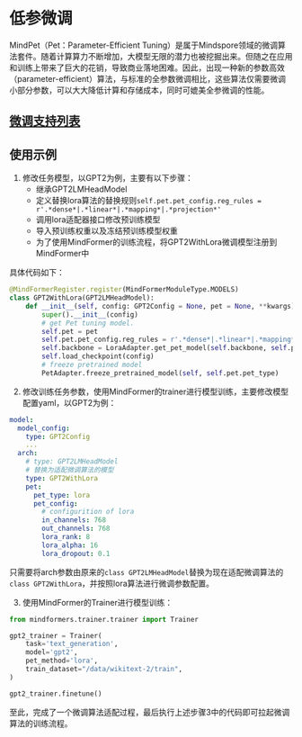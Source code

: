 # 低参微调

MindPet（Pet：Parameter-Efficient Tuning）是属于Mindspore领域的微调算法套件。随着计算算力不断增加，大模型无限的潜力也被挖掘出来。但随之在应用和训练上带来了巨大的花销，导致商业落地困难。因此，出现一种新的参数高效（parameter-efficient）算法，与标准的全参数微调相比，这些算法仅需要微调小部分参数，可以大大降低计算和存储成本，同时可媲美全参微调的性能。

## [微调支持列表](../model_support_list.md#微调支持列表)

## 使用示例

1. 修改任务模型，以GPT2为例，主要有以下步骤：
    - 继承GPT2LMHeadModel
    - 定义替换lora算法的替换规则`self.pet.pet_config.reg_rules = r'.*dense*|.*linear*|.*mapping*|.*projection*'`
    - 调用lora适配器接口修改预训练模型
    - 导入预训练权重以及冻结预训练模型权重
    - 为了使用MindFormer的训练流程，将GPT2WithLora微调模型注册到MindFormer中

具体代码如下：

```python
@MindFormerRegister.register(MindFormerModuleType.MODELS)
class GPT2WithLora(GPT2LMHeadModel):
    def __init__(self, config: GPT2Config = None, pet = None, **kwargs):
        super().__init__(config)
        # get Pet tuning model.
        self.pet = pet
        self.pet.pet_config.reg_rules = r'.*dense*|.*linear*|.*mapping*|.*projection*'
        self.backbone = LoraAdapter.get_pet_model(self.backbone, self.pet.pet_config)
        self.load_checkpoint(config)
        # freeze pretrained model
        PetAdapter.freeze_pretrained_model(self, self.pet.pet_type)
```

2. 修改训练任务参数，使用MindFormer的trainer进行模型训练，主要修改模型配置yaml，以GPT2为例：

```yaml
model:
  model_config:
    type: GPT2Config
    ...
  arch:
    # type: GPT2LMHeadModel
    # 替换为适配微调算法的模型
    type: GPT2WithLora
    pet:
      pet_type: lora
      pet_config:
        # configurition of lora
        in_channels: 768
        out_channels: 768
        lora_rank: 8
        lora_alpha: 16
        lora_dropout: 0.1
```

只需要将arch参数由原来的`class GPT2LMHeadModel`替换为现在适配微调算法的`class GPT2WithLora`，并按照lora算法进行微调参数配置。

3. 使用MindFormer的Trainer进行模型训练：

```python
from mindformers.trainer.trainer import Trainer

gpt2_trainer = Trainer(
    task='text_generation',
    model='gpt2',
    pet_method='lora',
    train_dataset="/data/wikitext-2/train",
)

gpt2_trainer.finetune()
```

至此，完成了一个微调算法适配过程，最后执行上述步骤3中的代码即可拉起微调算法的训练流程。
